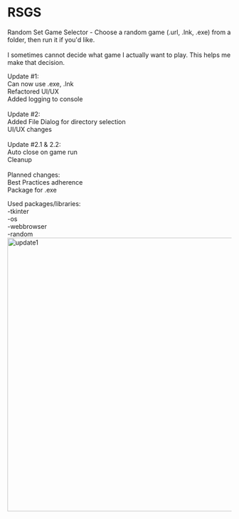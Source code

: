 # RSGS
Random Set Game Selector - Choose a random game (.url, .lnk, .exe) from a folder, then run it if you'd like.<br />
<br />
I sometimes cannot decide what game I actually want to play. This helps me make that decision.<br />

Update #1:<br />
Can now use .exe, .lnk <br />
Refactored UI/UX<br />
Added logging to console<br />
<br />
Update #2:<br />
Added File Dialog for directory selection<br />
UI/UX changes<br />
<br />
Update #2.1 & 2.2:<br />
Auto close on game run<br />
Cleanup<br />
<br />
Planned changes:<br />
Best Practices adherence<br />
Package for .exe<br />


Used packages/libraries:<br />
-tkinter<br />
-os<br />
-webbrowser<br />
-random<br />
<img width="614" alt="update1" src="https://user-images.githubusercontent.com/30908995/155934049-1ae5a2e1-1887-4944-bc3a-e41080dda228.png">
